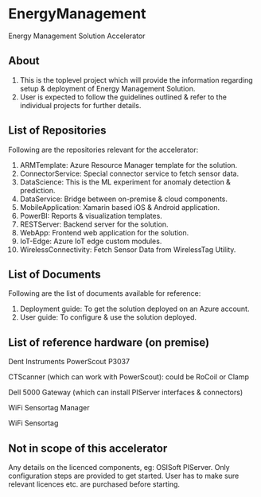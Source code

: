 # EnergyManagement
Energy Management Solution Accelerator

## About
1) This is the toplevel project which will provide the information regarding setup & deployment of Energy Management Solution.
2) User is expected to follow the guidelines outlined & refer to the individual projects for further details.

## List of Repositories
Following are the repositories relevant for the accelerator:

1) ARMTemplate: Azure Resource Manager template for the solution.
2) ConnectorService: Special connector service to fetch sensor data.
3) DataScience: This is the ML experiment for anomaly detection & prediction.
4) DataService: Bridge between on-premise & cloud components.
5) MobileApplication: Xamarin based iOS & Android application.
6) PowerBI: Reports & visualization templates.
7) RESTServer: Backend server for the solution.
8) WebApp: Frontend web application for the solution.
9) IoT-Edge: Azure IoT edge custom modules.
10) WirelessConnectivity: Fetch Sensor Data from WirelessTag Utility.

## List of Documents
Following are the list of documents available for reference:

1) Deployment guide: To get the solution deployed on an Azure account.
2) User guide: To configure & use the solution deployed.

## List of reference hardware (on premise)

Dent Instruments PowerScout P3037

CTScanner (which can work with PowerScout): could be RoCoil or Clamp

Dell 5000 Gateway (which can install PIServer interfaces & connectors)

WiFi Sensortag Manager

WiFi Sensortag 

## Not in scope of this accelerator
Any details on the licenced components, eg: OSISoft PIServer. Only configuration steps are provided to get started. User has to make sure relevant licences etc. are purchased before starting.


